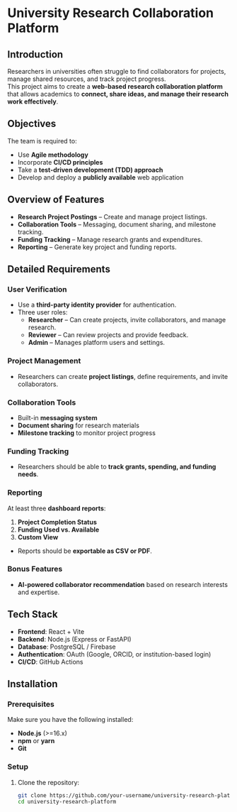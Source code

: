 # University Research Collaboration Platform

## Introduction  
Researchers in universities often struggle to find collaborators for projects, manage shared resources, and track project progress.  
This project aims to create a **web-based research collaboration platform** that allows academics to **connect, share ideas, and manage their research work effectively**.

## Objectives  
The team is required to:  
- Use **Agile methodology**  
- Incorporate **CI/CD principles**  
- Take a **test-driven development (TDD) approach**  
- Develop and deploy a **publicly available** web application  

## Overview of Features  
- **Research Project Postings** – Create and manage project listings.  
- **Collaboration Tools** – Messaging, document sharing, and milestone tracking.  
- **Funding Tracking** – Manage research grants and expenditures.  
- **Reporting** – Generate key project and funding reports.  

## Detailed Requirements  

### User Verification  
- Use a **third-party identity provider** for authentication.  
- Three user roles:  
  - **Researcher** – Can create projects, invite collaborators, and manage research.  
  - **Reviewer** – Can review projects and provide feedback.  
  - **Admin** – Manages platform users and settings.  

### Project Management  
- Researchers can create **project listings**, define requirements, and invite collaborators.  

### Collaboration Tools  
- Built-in **messaging system**  
- **Document sharing** for research materials  
- **Milestone tracking** to monitor project progress  

### Funding Tracking  
- Researchers should be able to **track grants, spending, and funding needs**.  

### Reporting  
At least three **dashboard reports**:  
1. **Project Completion Status**  
2. **Funding Used vs. Available**  
3. **Custom View**  
- Reports should be **exportable as CSV or PDF**.  

### Bonus Features  
- **AI-powered collaborator recommendation** based on research interests and expertise.  

## Tech Stack  
- **Frontend**: React + Vite  
- **Backend**: Node.js (Express or FastAPI)  
- **Database**: PostgreSQL / Firebase  
- **Authentication**: OAuth (Google, ORCID, or institution-based login)  
- **CI/CD**: GitHub Actions  

## Installation  

### Prerequisites  
Make sure you have the following installed:  
- **Node.js** (>=16.x)  
- **npm** or **yarn**  
- **Git**  

### Setup  
1. Clone the repository:  
   ```sh
   git clone https://github.com/your-username/university-research-platform.git
   cd university-research-platform
